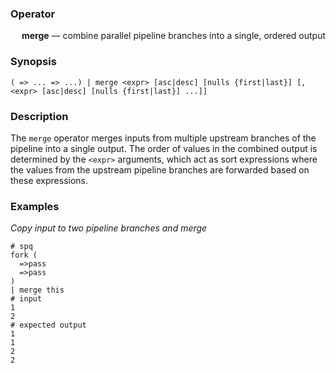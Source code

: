 ### Operator

&emsp; **merge** &mdash; combine parallel pipeline branches into a single, ordered output

### Synopsis

```
( => ... => ...) | merge <expr> [asc|desc] [nulls {first|last}] [, <expr> [asc|desc] [nulls {first|last}] ...]]
```
### Description

The `merge` operator merges inputs from multiple upstream branches of
the pipeline into a single output.  The order of values in the combined
output is determined by the `<expr>` arguments, which act as sort expressions
where the values from the upstream pipeline branches are forwarded based on these expressions.

### Examples

_Copy input to two pipeline branches and merge_
```mdtest-spq
# spq
fork (
  =>pass
  =>pass
)
| merge this
# input
1
2
# expected output
1
1
2
2
```
